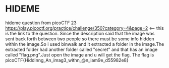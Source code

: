 # HIDEME 
hideme question from picoCTF 23
https://play.picoctf.org/practice/challenge/350?category=4&page=2 <-- this is the link to the question.
Since the description said that the image was sent back forth between two people so there must be some info hidden within the image.So i used binwalk and it extracted a folder in the image.The extracted folder had another folder called "secret" and that has an image called "flag.png".Just open the image and u will get the flag.
The flag is picoCTF{Hiddinng_An_imag3_withn_@n_iam9e_d55982e8}
